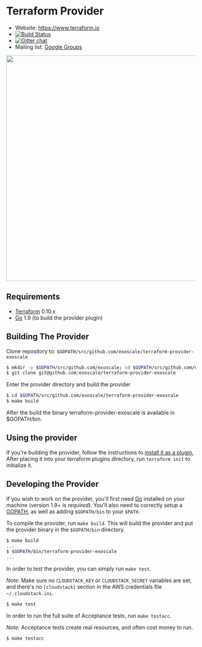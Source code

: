 Terraform Provider
==================

- Website: https://www.terraform.io
- [![Build Status](https://travis-ci.org/exoscale/terraform-provider-exoscale.svg?branch=master)](https://travis-ci.org/exoscale/terraform-provider-exoscale)
- [![Gitter chat](https://badges.gitter.im/hashicorp-terraform/Lobby.png)](https://gitter.im/hashicorp-terraform/Lobby)
- Mailing list: [Google Groups](http://groups.google.com/group/terraform-tool)

<img src="https://cdn.rawgit.com/hashicorp/terraform-website/master/content/source/assets/images/logo-hashicorp.svg" width="600px">

Requirements
------------

-   [Terraform](https://www.terraform.io/downloads.html) 0.10.x
-   [Go](https://golang.org/doc/install) 1.9 (to build the provider plugin)

Building The Provider
---------------------

Clone repository to: `$GOPATH/src/github.com/exoscale/terraform-provider-exoscale`

```sh
$ mkdir -p $GOPATH/src/github.com/exoscale; cd $GOPATH/src/github.com/exoscale
$ git clone git@github.com:exoscale/terraform-provider-exoscale
```

Enter the provider directory and build the provider

```sh
$ cd $GOPATH/src/github.com/exoscale/terraform-provider-exoscale
$ make build
```

After the build the binary terraform-provider-exoscale is available in $GOPATH/bin.

Using the provider
----------------------
If you're building the provider, follow the instructions to [install it as a plugin.](https://www.terraform.io/docs/plugins/basics.html#installing-a-plugin) After placing it into your terraform plugins directory,  run `terraform init` to initialize it.

Developing the Provider
---------------------------

If you wish to work on the provider, you'll first need [Go](http://www.golang.org) installed on your machine (version 1.9+ is *required*). You'll also need to correctly setup a [GOPATH](http://golang.org/doc/code.html#GOPATH), as well as adding `$GOPATH/bin` to your `$PATH`.

To compile the provider, run `make build`. This will build the provider and put the provider binary in the `$GOPATH/bin` directory.

```sh
$ make build
...
$ $GOPATH/bin/terraform-provider-exoscale
...
```

In order to test the provider, you can simply run `make test`.

*Note:* Make sure no `CLOUDSTACK_KEY` or `CLOUDSTACK_SECRET` variables are set, and there's no `[cloudstack]` section in the AWS credentials file `~/.cloudstack.ini`.

```sh
$ make test
```

In order to run the full suite of Acceptance tests, run `make testacc`.

*Note:* Acceptance tests create real resources, and often cost money to run.

```sh
$ make testacc
```
